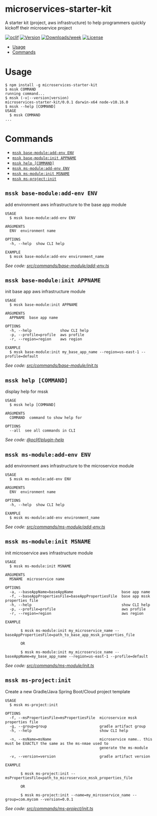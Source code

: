 microservices-starter-kit
=========================

 A starter kit (project, aws infrastructure) to help programmers quickly kickoff their microservice project

[![oclif](https://img.shields.io/badge/cli-oclif-brightgreen.svg)](https://oclif.io)
[![Version](https://img.shields.io/npm/v/microservices-starter-kit.svg)](https://npmjs.org/package/microservices-starter-kit)
[![Downloads/week](https://img.shields.io/npm/dw/microservices-starter-kit.svg)](https://npmjs.org/package/microservices-starter-kit)
[![License](https://img.shields.io/npm/l/microservices-starter-kit.svg)](https://github.com/jihadbasem/microservices-starter-kit/blob/master/package.json)

<!-- toc -->
* [Usage](#usage)
* [Commands](#commands)
<!-- tocstop -->
# Usage
<!-- usage -->
```sh-session
$ npm install -g microservices-starter-kit
$ mssk COMMAND
running command...
$ mssk (-v|--version|version)
microservices-starter-kit/0.0.1 darwin-x64 node-v10.16.0
$ mssk --help [COMMAND]
USAGE
  $ mssk COMMAND
...
```
<!-- usagestop -->
# Commands
<!-- commands -->
* [`mssk base-module:add-env ENV`](#mssk-base-moduleadd-env-env)
* [`mssk base-module:init APPNAME`](#mssk-base-moduleinit-appname)
* [`mssk help [COMMAND]`](#mssk-help-command)
* [`mssk ms-module:add-env ENV`](#mssk-ms-moduleadd-env-env)
* [`mssk ms-module:init MSNAME`](#mssk-ms-moduleinit-msname)
* [`mssk ms-project:init`](#mssk-ms-projectinit)

## `mssk base-module:add-env ENV`

add environment aws infrastructure to the base app module

```
USAGE
  $ mssk base-module:add-env ENV

ARGUMENTS
  ENV  environment name

OPTIONS
  -h, --help  show CLI help

EXAMPLE
  $ mssk base-module:add-env environment_name
```

_See code: [src/commands/base-module/add-env.ts](https://github.com/jihadbasem/microservices-starter-kit/blob/v0.0.1/src/commands/base-module/add-env.ts)_

## `mssk base-module:init APPNAME`

init base app aws infrastructure module

```
USAGE
  $ mssk base-module:init APPNAME

ARGUMENTS
  APPNAME  base app name

OPTIONS
  -h, --help             show CLI help
  -p, --profile=profile  aws profile
  -r, --region=region    aws region

EXAMPLE
  $ mssk base-module:init my_base_app_name --region=us-east-1 --profile=default
```

_See code: [src/commands/base-module/init.ts](https://github.com/jihadbasem/microservices-starter-kit/blob/v0.0.1/src/commands/base-module/init.ts)_

## `mssk help [COMMAND]`

display help for mssk

```
USAGE
  $ mssk help [COMMAND]

ARGUMENTS
  COMMAND  command to show help for

OPTIONS
  --all  see all commands in CLI
```

_See code: [@oclif/plugin-help](https://github.com/oclif/plugin-help/blob/v2.2.1/src/commands/help.ts)_

## `mssk ms-module:add-env ENV`

add environment aws infrastructure to the microservice module

```
USAGE
  $ mssk ms-module:add-env ENV

ARGUMENTS
  ENV  environment name

OPTIONS
  -h, --help  show CLI help

EXAMPLE
  $ mssk ms-module:add-env environment_name
```

_See code: [src/commands/ms-module/add-env.ts](https://github.com/jihadbasem/microservices-starter-kit/blob/v0.0.1/src/commands/ms-module/add-env.ts)_

## `mssk ms-module:init MSNAME`

init microservice aws infrastructure module

```
USAGE
  $ mssk ms-module:init MSNAME

ARGUMENTS
  MSNAME  microservice name

OPTIONS
  -a, --baseAppName=baseAppName                      base app name
  -f, --baseAppPropertiesFile=baseAppPropertiesFile  base app mssk properties file
  -h, --help                                         show CLI help
  -p, --profile=profile                              aws profile
  -r, --region=region                                aws region

EXAMPLE

       $ mssk ms-module:init my_microservice_name --baseAppPropertiesFile=path_to_base_app_mssk_properties_file

       OR
    
       $ mssk ms-module:init my_microservice_name --baseAppName=my_base_app_name --region=us-east-1 --profile=default
```

_See code: [src/commands/ms-module/init.ts](https://github.com/jihadbasem/microservices-starter-kit/blob/v0.0.1/src/commands/ms-module/init.ts)_

## `mssk ms-project:init`

Create a new Gradle/Java Spring Boot/Cloud project template

```
USAGE
  $ mssk ms-project:init

OPTIONS
  -f, --msPropertiesFile=msPropertiesFile  microservice mssk properties file
  -g, --group=group                        gradle artifact group
  -h, --help                               show CLI help

  -n, --msName=msName                      microservice name.. this must be EXACTLY the same as the ms-nmae used to
                                           generate the ms-module

  -v, --version=version                    gradle artifact version

EXAMPLE

       $ mssk ms-project:init --msPropertiesFile=path_to_microservice_mssk_properties_file

       OR
  
       $ mssk ms-project:init --name=my_mircoservice_name --group=com.mycom --version=0.0.1
```

_See code: [src/commands/ms-project/init.ts](https://github.com/jihadbasem/microservices-starter-kit/blob/v0.0.1/src/commands/ms-project/init.ts)_
<!-- commandsstop -->
